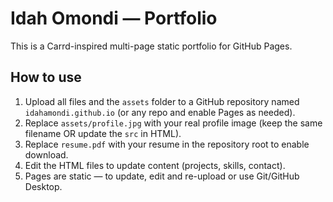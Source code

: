 # Idah Omondi — Portfolio

This is a Carrd-inspired multi-page static portfolio for GitHub Pages.

## How to use
1. Upload all files and the `assets` folder to a GitHub repository named `idahamondi.github.io` (or any repo and enable Pages as needed).
2. Replace `assets/profile.jpg` with your real profile image (keep the same filename OR update the `src` in HTML).
3. Replace `resume.pdf` with your resume in the repository root to enable download.
4. Edit the HTML files to update content (projects, skills, contact).
5. Pages are static — to update, edit and re-upload or use Git/GitHub Desktop.
